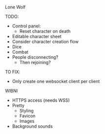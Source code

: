 Lone Wolf

TODO:
- Control panel:
  - Reset character on death
- Editable character sheet
- Consider character creation flow
- Dice
- Combat
- People disconnecting?
  - Then rejoining?

TO FIX:
- Only create one websocket client per client

WIBNI
- HTTPS access (needs WSS)
- Pretty
  - Styling
  - Favicon
  - Images
- Background sounds
